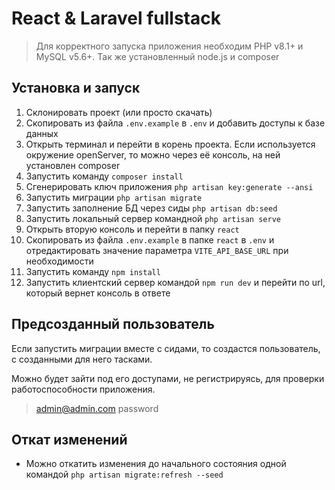 # React & Laravel fullstack

> Для корректного запуска приложения необходим PHP v8.1+ и MySQL v5.6+. Так же установленный node.js и composer



## Установка и запуск 


1. Склонировать проект (или просто скачать)
2. Скопировать из файла `.env.example` в `.env` и добавить доступы к базе данных
3. Открыть терминал и перейти в корень проекта. Если используется окружение openServer, то можно через eё консоль, на ней установлен composer
4. Запустить команду `composer install`
5. Сгенерировать ключ приложения `php artisan key:generate --ansi`
6. Запустить миграции `php artisan migrate`
7. Запустить заполнение БД через сиды `php artisan db:seed` 
8. Запустить локальный сервер командной `php artisan serve`
9. Открыть вторую консоль и перейти в папку `react`
10. Скопировать из файла `.env.example` в папке `react` в `.env` и отредактировать значение параметра `VITE_API_BASE_URL` при необходимости
11. Запустить команду `npm install`
12. Запустить клиентский сервер командой `npm run dev` и перейти по url, который вернет консоль в ответе

## Предсозданный пользователь
Если запустить миграции вместе с сидами, то создастся пользователь, с созданными для него тасками. 

Можно будет зайти под его доступами, не регистрируясь, для проверки работоспособности приложения.
> admin@admin.com 
> password

## Откат изменений
- Можно откатить изменения до начального состояния одной командой
`php artisan migrate:refresh --seed`

